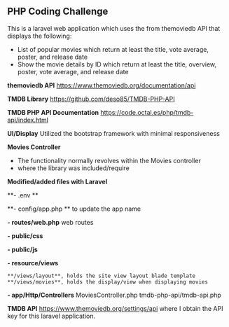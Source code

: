 ## PHP Coding Challenge
This is a laravel web application which uses the from themoviedb API that displays the following:
- List of popular movies which return at least the title, vote average, poster, and release date
- Show the movie details by ID which return at least the title, overview, poster, vote average, and release date

**themoviedb API**
https://www.themoviedb.org/documentation/api

**TMDB Library**
https://github.com/deso85/TMDB-PHP-API

**TMDB PHP API Documentation**
https://code.octal.es/php/tmdb-api/index.html

**UI/Display**
Utilized the bootstrap framework
with minimal responsiveness

**Movies Controller**
- The functionality normally revolves within the Movies controller
- where the library was included/require

**Modified/added files with Laravel**

**- .env **

**- config/app.php **
    to update the app name
    
**- routes/web.php**
    web routes
    
**- public/css**

**- public/js**

**- resource/views**

    **/views/layout**, holds the site view layout blade template
    **/views/movies**, holds the display/view when displaying movies
    
**- app/Http/Controllers**
    MoviesController.php
    tmdb-php-api/tmdb-api.php
    
**TMDB API**
https://www.themoviedb.org/settings/api
where I obtain the API key for this laravel application.
